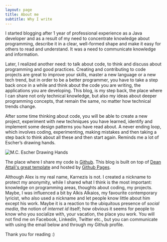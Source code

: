 ```yaml
---
layout: page
title: About me
subtitle: Why I write
---
```


I started blogging after 1 year of professional experience as a Java developer and as a result of my need to concentrate knowledge about programming, describe it in a clear, well-formed shape and make it easy for others to read and understand. It was a need to communicate knowledge and information.

Later, I realized another need: to talk about code, to think and discuss about programming and good practices. Creating and contributing to code projects are great to improve your skills, master a new language or a new tech trend, but in order to be a better programmer, you have to take a step back once in a while and think about the code you are writing, the applications you are developing. This blog, is my step back, the place where I can share not only technical knowledge, but also my ideas about deeper programming concepts, that remain the same, no matter how technical trends change.

After some time thinking about code, you will be able to create a new project, experiment with new techniques you have learned, identify and implement some design patterns you have read about. A never ending loop, which involves coding, experimenting, making mistakes and then taking a step back to think about all these and then start again. Reminds me a lot of Escher’s drawing hands.

![M.C. Escher Drawing Hands]("http://www.mcescher.com/wp-content/uploads/2013/10/LW355-MC-Escher-Drawing-Hands-1948.jpg")

The place where I share my code is [Github](https://github.com/alkarn). This blog is built on top of [Dean Attali's great template](https://github.com/daattali/beautiful-jekyll) and hosted by [Github Pages](https://pages.github.com).

Although Alex is my real name, Karnezis is not. I created a nickname to protect my anonymity, while I shared what I think is the most important: knowledge on programming areas, thoughts about coding, my projects. Maybe, I was influenced a bit by Alkis Alkaios, my favourite contemporary lyricist, who also used a nickname and let people know little about him except his work. Maybe it is a reaction to the ubiquitous presence of *social media*, the notion of *internet id* itself; how obvious it seems for people to know who you socialize with, your vacation, the place you work. You will not find me on Facebook, Linkedin, Twitter etc., but you can communicate with using the email below and through my Github profile.

Thank you for reading :)
